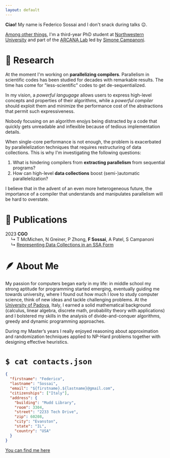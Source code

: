 ```yaml
---
layout: default
---
```


**Ciao!** My name is Federico Sossai and I don't snack during talks &#x1F609;.

[Among other things](./others), I'm a third-year PhD student at
[Northwestern University](https://www.mccormick.northwestern.edu/computer-science/research/areas/systems-networking.html)
and part of the [ARCANA Lab](https://github.com/arcana-lab) led by
[Simone Campanoni](https://users.cs.northwestern.edu/~simonec). 

# &#x1F526; Research
At the moment I'm working on **parallelizing compilers**.
Parallelism in scientific codes has been studied for decades with remarkable results.
The time has come for "less-scientific" codes to get de-sequentialized.

In my vision, a *powerful langugage* allows users to express high-level concepts
and properties of their algorithms, while a *powerful compiler* should exploit them
and minimize the performance cost of the abstractions that permit such expressiveness.

Nobody focusing on an algorithm enojys being distracted by a code that quickly gets
unreadable and inflexible because of tedious implementation details.

When single-core performance is not enough, the problem is exacerbated by
parallelelization techniques that requires restructuring of data collections.
This is why I'm investigating the following questions:
1. What is hindering compilers from **extracting parallelism** from sequential programs?
2. How can high-level **data collections** boost (semi-)automatic parallelelization?

I believe that in the advent of an even more heterogeneous future, the importance of a compiler
that understands and manipulates parallelism will be hard to overstate.

# &#x1F4DC; Publications

2023 **CGO**<br>
&emsp; &#x21B3; T McMichen, N Greiner, P Zhong, **F Sossai**, A Patel, S Campanoni<br>
&emsp; &#x21B3; [Representing Data Collections in an SSA Form](https://mcmichen.cc/files/MEMOIR_CGO_2024.pdf)

# &#x1FAB6; About Me

My passion for computers began early in my life: in middle school my strong aptitude for
programming started emerging, eventually guiding me towards university, where I found out
how much I love to study computer science, think of new ideas and tackle challenging problems.
At the [University of Padova](https://www.dei.unipd.it/en/), Italy, I earned a solid
mathematical background (calculus, linear algebra, discrete math, probability theory with
applications) and I bolstered my skills in the analysis of divide-and-conquer algorithms,
greedy and dynamic programming approaches.

During my Master’s years I really enjoyed reasoning about approximation and randomization
techniques applied to NP-Hard problems together with designing effective heuristics. 

# `$ cat contacts.json`

```json
{
  "firstname": "Federico",
  "lastname": "Sossai",
  "email": "${firstname}.${lastname}@gmail.com",
  "citizenships": ["Italy"],
  "address": {
    "building": "Mudd Library",
    "room": 3304,
    "street": "2233 Tech Drive",
    "zip": 60208,
    "city": "Evanston",
    "state": "IL",
    "country": "USA"
  }
}
```

[You can find me here](https://maps.app.goo.gl/yXqyoCz8yGVzU9AL8)
